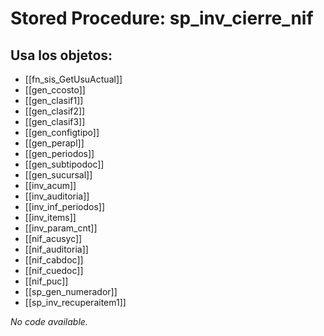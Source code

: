# Stored Procedure: sp_inv_cierre_nif

## Usa los objetos:
- [[fn_sis_GetUsuActual]]
- [[gen_ccosto]]
- [[gen_clasif1]]
- [[gen_clasif2]]
- [[gen_clasif3]]
- [[gen_configtipo]]
- [[gen_perapl]]
- [[gen_periodos]]
- [[gen_subtipodoc]]
- [[gen_sucursal]]
- [[inv_acum]]
- [[inv_auditoria]]
- [[inv_inf_periodos]]
- [[inv_items]]
- [[inv_param_cnt]]
- [[nif_acusyc]]
- [[nif_auditoria]]
- [[nif_cabdoc]]
- [[nif_cuedoc]]
- [[nif_puc]]
- [[sp_gen_numerador]]
- [[sp_inv_recuperaitem1]]

*No code available.*
